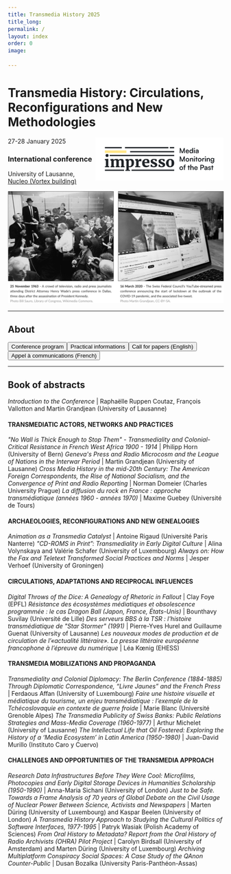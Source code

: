 ```yaml
---
title: Transmedia History 2025
title_long: 
permalink: /
layout: index
order: 0
image: 

---
```


# Transmedia History: Circulations, Reconfigurations and New Methodologies
<img src="images/impresso.png" alt="image" width="300" height="auto" align="right">
27-28 January 2025

### International conference
University of Lausanne, [Nucleo (Vortex building)](https://impresso.github.io/transmedia/practical)

![Transmedia Conference](images/transmedia_illustration_en.png)

<hr>

## About

<button class="button button1" onclick="window.location.href='https://impresso.github.io/transmedia/program';">Conference program</button><button class="button button1" onclick="window.location.href='https://impresso.github.io/transmedia/practical';">Practical informations</button><button class="button button1" onclick="window.location.href='https://impresso.github.io/transmedia/en';">Call for papers (English)</button> <button class="button button1" onclick="window.location.href='https://impresso.github.io/transmedia/fr';">Appel à communications (French)</button>

<hr>

## Book of abstracts

<em>Introduction to the Conference</em> | Raphaëlle Ruppen Coutaz, François Vallotton and Martin Grandjean (University of Lausanne)

#### TRANSMEDIATIC ACTORS, NETWORKS AND PRACTICES
<em>"No Wall is Thick Enough to Stop Them" - Transmediality and Colonial-Critical Resistance in French West Africa 1900 - 1914</em> | Philipp Horn (University of Bern)
<em>Geneva's Press and Radio Microcosm and the League of Nations in the Interwar Period</em> | Martin Grandjean (University of Lausanne)
<em>Cross Media History in the mid-20th Century: The American Foreign Correspondents, the Rise of National Socialism, and the Convergence of Print and Radio Reporting</em> | Norman Domeier (Charles University Prague)
<em>La diffusion du rock en France : approche transmédiatique (années 1960 - années 1970)</em> | Maxime Guebey (Université de Tours)

#### ARCHAEOLOGIES, RECONFIGURATIONS AND NEW GENEALOGIES
<em>Animation as a Transmedia Catalyst</em> | Antoine Rigaud (Université Paris Nanterre)
<em>"CD-ROMS in Print”: Transmediality in Early Digital Culture</em> | Alina Volynskaya and Valérie Schafer (University of Luxembourg)
<em>Always on: How the Fax and Teletext Transformed Social Practices and Norms</em> | Jesper Verhoef (University of Groningen)

#### CIRCULATIONS, ADAPTATIONS AND RECIPROCAL INFLUENCES
<em>Digital Throws of the Dice: A Genealogy of Rhetoric in Fallout</em> | Clay Foye (EPFL)
<em>Résistance des écosystèmes médiatiques et obsolescence programmée : le cas Dragon Ball (Japon, France, États-Unis)</em> | Bounthavy Suvilay (Université de Lille)
<em>Des serveurs BBS à la TSR : l'histoire transmédiatique de "Star Stormer" (1991)</em> | Pierre-Yves Hurel and Guillaume Guenat (University of Lausanne)
<em>Les nouveaux modes de production et de circulation de l’«actualité littéraire». La presse littéraire européenne francophone à l’épreuve du numérique</em> | Léa Kœnig (EHESS)
 
#### TRANSMEDIA MOBILIZATIONS AND PROPAGANDA
<em>Transmediality and Colonial Diplomacy: The Berlin Conference (1884-1885) Through Diplomatic Correspondence, “Livre Jaunes” and the French Press</em> | Ferdaous Affan (University of Luxembourg)
<em>Faire une histoire visuelle et médiatique du tourisme, un enjeu transmédiatique : l’exemple de la Tchécoslovaquie en contexte de guerre froide</em> | Marie Blanc (Université Grenoble Alpes)
<em>The Transmedia Publicity of Swiss Banks: Public Relations Strategies and Mass-Media Coverage (1960-1977)</em> | Arthur Michelet (University of Lausanne)
<em>The Intellectual Life that Oil Fostered: Exploring the History of a ‘Media Ecosystem’ in Latin America (1950-1980)</em> | Juan-David Murillo (Instituto Caro y Cuervo)

#### CHALLENGES AND OPPORTUNITIES OF THE TRANSMEDIA APPROACH
<em>Research Data Infrastructures Before They Were Cool: Microfilms, Photocopies and Early Digital Storage Devices in Humanities Scholarship (1950-1990)</em> | Anna-Maria Sichani (University of London)
<em>Just to be Safe. Towards a Frame Analysis of 70 years of Global Debate on the Civil Usage of Nuclear Power Between Science, Activists and Newspapers</em> | Marten Düring (University of Luxembourg) and Kaspar Beelen (University of London)
<em>A Transmedia History Approach to Studying the Cultural Politics of Software Interfaces, 1977-1995</em> | Patryk Wasiak (Polish Academy of Sciences)
<em>From Oral History to Metadata? Report from the Oral History of Radio Archivists (OHRA) Pilot Project</em> | Carolyn Birdsall (University of Amsterdam) and Marten Düring (University of Luxembourg)
<em>Archiving Multiplatform Conspiracy Social Spaces: A Case Study of the QAnon Counter-Public</em> | Dusan Bozalka (University Paris-Panthéon-Assas)
